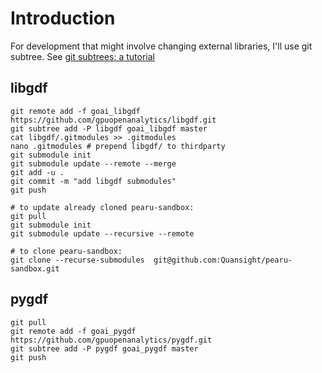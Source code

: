 # Introduction

For development that might involve changing external libraries, I'll use git subtree. See [git subtrees: a tutorial](https://medium.com/@v/git-subtrees-a-tutorial-6ff568381844)

## libgdf

```
git remote add -f goai_libgdf https://github.com/gpuopenanalytics/libgdf.git
git subtree add -P libgdf goai_libgdf master
cat libgdf/.gitmodules >> .gitmodules
nano .gitmodules # prepend libgdf/ to thirdparty
git submodule init 
git submodule update --remote --merge
git add -u .
git commit -m "add libgdf submodules"
git push

# to update already cloned pearu-sandbox:
git pull
git submodule init
git submodule update --recursive --remote

# to clone pearu-sandbox:
git clone --recurse-submodules  git@github.com:Quansight/pearu-sandbox.git
```

## pygdf

```
git pull
git remote add -f goai_pygdf https://github.com/gpuopenanalytics/pygdf.git
git subtree add -P pygdf goai_pygdf master
git push
```
